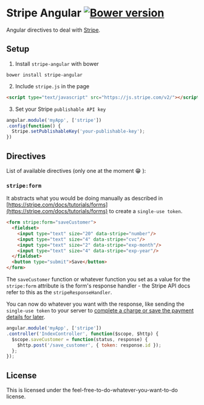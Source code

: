 # Stripe Angular [![Bower version](https://badge.fury.io/bo/stripe-angular.svg)](http://badge.fury.io/bo/stripe-angular)
Angular directives to deal with [Stripe](https://stripe.com/).

## Setup
1) Install `stripe-angular` with bower
```
bower install stripe-angular
```

2) Include `stripe.js` in the page
```html
<script type="text/javascript" src="https://js.stripe.com/v2/"></script>
```

3) Set your Stripe `publishable API key`
```js
angular.module('myApp', ['stripe'])
.config(function() {
  Stripe.setPublishableKey('your-publishable-key');
})
```

## Directives
List of available directives (only one at the moment :grin: ):

### `stripe:form`
It abstracts what you would be doing manually as described in [https://stripe.com/docs/tutorials/forms](https://stripe.com/docs/tutorials/forms) to create a `single-use token`.

```html
<form stripe:form="saveCustomer">
  <fieldset>
    <input type="text" size="20" data-stripe="number"/>
    <input type="text" size="4" data-stripe="cvc"/>
    <input type="text" size="2" data-stripe="exp-month"/>
    <input type="text" size="4" data-stripe="exp-year"/>
  </fieldset>
  <button type="submit">Save</button>
</form>
```

The `saveCustomer` function or whatever function you set as a value for the `stripe:form` attribute is the form's response handler - the Stripe API docs refer to this as the `stripeResponseHandler`.

You can now do whatever you want with the response, like sending the `single-use token` to your server to [complete a charge or save the payment details for later](https://stripe.com/docs/tutorials/charges).

```js
angular.module('myApp', ['stripe'])
.controller('IndexController', function($scope, $http) {
  $scope.saveCustomer = function(status, response) {
    $http.post('/save_customer', { token: response.id });
  };
});
```

## License
This is licensed under the feel-free-to-do-whatever-you-want-to-do license.
